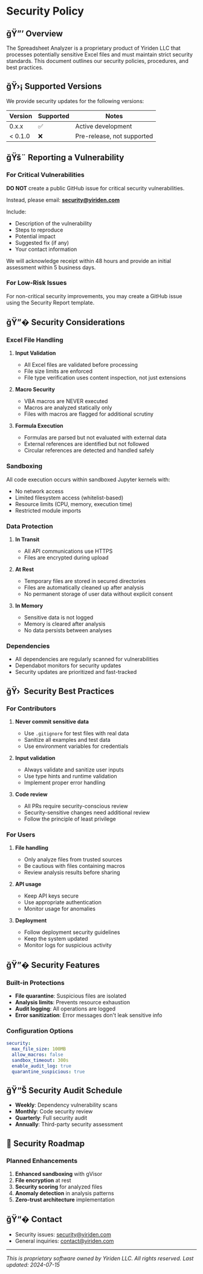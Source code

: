 # Security Policy

## ğŸ”’ Overview

The Spreadsheet Analyzer is a proprietary product of Yiriden LLC that processes potentially sensitive Excel files and must maintain strict security standards. This document outlines our security policies, procedures, and best practices.

## ğŸ›¡️ Supported Versions

We provide security updates for the following versions:

| Version | Supported          | Notes                      |
| ------- | ------------------ | -------------------------- |
| 0.x.x   | :white_check_mark: | Active development         |
| < 0.1.0 | :x:                | Pre-release, not supported |

## ğŸš¨ Reporting a Vulnerability

### For Critical Vulnerabilities

**DO NOT** create a public GitHub issue for critical security vulnerabilities.

Instead, please email: **security@yiriden.com**

Include:

- Description of the vulnerability
- Steps to reproduce
- Potential impact
- Suggested fix (if any)
- Your contact information

We will acknowledge receipt within 48 hours and provide an initial assessment within 5 business days.

### For Low-Risk Issues

For non-critical security improvements, you may create a GitHub issue using the Security Report template.

## ğŸ”� Security Considerations

### Excel File Handling

1. **Input Validation**

   - All Excel files are validated before processing
   - File size limits are enforced
   - File type verification uses content inspection, not just extensions

1. **Macro Security**

   - VBA macros are NEVER executed
   - Macros are analyzed statically only
   - Files with macros are flagged for additional scrutiny

1. **Formula Execution**

   - Formulas are parsed but not evaluated with external data
   - External references are identified but not followed
   - Circular references are detected and handled safely

### Sandboxing

All code execution occurs within sandboxed Jupyter kernels with:

- No network access
- Limited filesystem access (whitelist-based)
- Resource limits (CPU, memory, execution time)
- Restricted module imports

### Data Protection

1. **In Transit**

   - All API communications use HTTPS
   - Files are encrypted during upload

1. **At Rest**

   - Temporary files are stored in secured directories
   - Files are automatically cleaned up after analysis
   - No permanent storage of user data without explicit consent

1. **In Memory**

   - Sensitive data is not logged
   - Memory is cleared after analysis
   - No data persists between analyses

### Dependencies

- All dependencies are regularly scanned for vulnerabilities
- Dependabot monitors for security updates
- Security updates are prioritized and fast-tracked

## ğŸ› ️ Security Best Practices

### For Contributors

1. **Never commit sensitive data**

   - Use `.gitignore` for test files with real data
   - Sanitize all examples and test data
   - Use environment variables for credentials

1. **Input validation**

   - Always validate and sanitize user inputs
   - Use type hints and runtime validation
   - Implement proper error handling

1. **Code review**

   - All PRs require security-conscious review
   - Security-sensitive changes need additional review
   - Follow the principle of least privilege

### For Users

1. **File handling**

   - Only analyze files from trusted sources
   - Be cautious with files containing macros
   - Review analysis results before sharing

1. **API usage**

   - Keep API keys secure
   - Use appropriate authentication
   - Monitor usage for anomalies

1. **Deployment**

   - Follow deployment security guidelines
   - Keep the system updated
   - Monitor logs for suspicious activity

## ğŸ”� Security Features

### Built-in Protections

- **File quarantine**: Suspicious files are isolated
- **Analysis limits**: Prevents resource exhaustion
- **Audit logging**: All operations are logged
- **Error sanitization**: Error messages don't leak sensitive info

### Configuration Options

```yaml
security:
  max_file_size: 100MB
  allow_macros: false
  sandbox_timeout: 300s
  enable_audit_log: true
  quarantine_suspicious: true
```

## ğŸ“Š Security Audit Schedule

- **Weekly**: Dependency vulnerability scans
- **Monthly**: Code security review
- **Quarterly**: Full security audit
- **Annually**: Third-party security assessment

## 🚀 Security Roadmap

### Planned Enhancements

1. **Enhanced sandboxing** with gVisor
1. **File encryption** at rest
1. **Security scoring** for analyzed files
1. **Anomaly detection** in analysis patterns
1. **Zero-trust architecture** implementation

## ğŸ“� Contact

- Security issues: security@yiriden.com
- General inquiries: contact@yiriden.com

______________________________________________________________________

*This is proprietary software owned by Yiriden LLC. All rights reserved.*
*Last updated: 2024-07-15*
